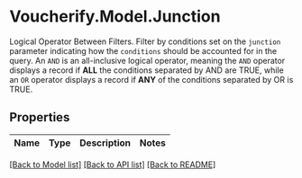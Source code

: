# Voucherify.Model.Junction
Logical Operator Between Filters. Filter by conditions set on the `junction` parameter indicating how the `conditions` should be accounted for in the query. An `AND` is an all-inclusive logical operator, meaning the `AND` operator displays a record if **ALL** the conditions separated by AND are TRUE, while  an `OR` operator displays a record if **ANY** of the conditions separated by OR is TRUE.

## Properties

Name | Type | Description | Notes
------------ | ------------- | ------------- | -------------

[[Back to Model list]](../../README.md#documentation-for-models) [[Back to API list]](../../README.md#documentation-for-api-endpoints) [[Back to README]](../../README.md)

